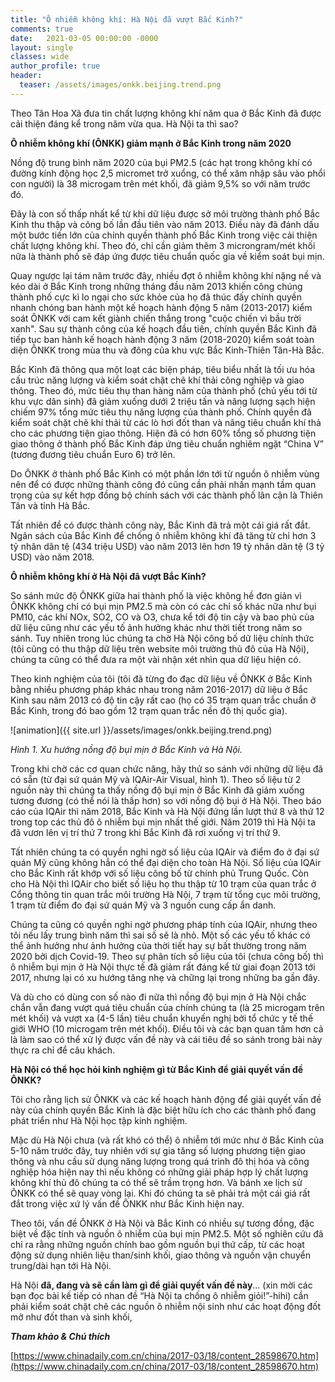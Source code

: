 ```yaml
---
title: "Ô nhiễm không khí: Hà Nội đã vượt Bắc Kinh?"
comments: true
date:   2021-03-05 00:00:00 -0000
layout: single
classes: wide
author_profile: true
header:
  teaser: /assets/images/onkk.beijing.trend.png
---
```


Theo Tân Hoa Xã đưa tin chất lượng không khí năm qua ở Bắc Kinh đã được cải thiện đáng kể trong năm vừa qua.
Hà Nội ta thì sao?

**Ô nhiễm không khí (ÔNKK) giảm mạnh ở Bắc Kinh trong năm 2020**

Nồng độ trung bình năm 2020 của bụi PM2.5 (các hạt trong không khí có đường kính động học 2,5 micromet trở xuổng,
có thể xâm nhập sâu vào phổi con người) là 38 microgam trên mét khối, đã giảm 9,5% so với năm trước đó. 

Đây là con số thấp nhất kể từ khi dữ liệu được sở môi trường thành phố Bắc Kinh thu thập và công bố lần đầu tiên vào năm 2013. 
Điều này đã đánh dấu một bước tiến lớn của chính quyền thành phố Bắc Kinh trong việc cải thiện chất lượng không khí. 
Theo đó, chỉ cần giảm thêm 3 microngram/mét khối nữa là thành phố sẽ đáp ứng được tiêu chuẩn quốc gia về kiểm soát bụi mịn.

Quay ngược lại tám năm trước đây, nhiều đợt ô nhiễm không khí nặng nề và kéo dài ở Bắc Kinh trong những tháng đầu năm 2013 
khiến công chúng thành phố cực kì lo ngại cho sức khỏe của họ đã thúc đấy chính quyền nhanh chóng ban hành một kế hoạch hành động 5 năm (2013-2017) 
kiểm soát ÔNKK với cam kết giành chiến thắng trong "cuộc chiến vì bầu trời xanh". 
Sau sự thành công của kế hoạch đầu tiên, chính quyền Bắc Kinh đã tiếp tục ban hành kế hoạch hành động 3 năm (2018-2020) 
kiểm soát toàn diện ÔNKK trong mùa thu và đông của khu vực Bắc Kinh-Thiên Tân-Hà Bắc.

Bắc Kinh đã thông qua một loạt các biện pháp, tiêu biểu nhất là tối ưu hóa cấu trúc năng lượng và kiểm soát chặt chẽ khí thải công nghiệp và giao thông. 
Theo đó, mức tiêu thụ than hàng năm của thành phố (chủ yếu tới từ khu vực dân sinh) đã giảm xuống dưới 2 triệu tấn và năng lượng sạch hiện chiếm 97% tổng mức 
tiêu thụ năng lượng của thành phố. Chính quyền đã kiểm soát chặt chẽ khí thải từ các lò hơi đốt than và nâng tiêu chuẩn khí thả cho các phương tiện giao thông. 
Hiện đã có hơn 60% tổng số phương tiện giao thông ở thành phố Bắc Kinh đáp ứng tiêu chuẩn nghiêm ngặt “China V” (tương đương tiêu chuẩn Euro 6) trở lên.

Do ÔNKK ở thành phố Bắc Kinh có một phần lớn tới từ nguồn ô nhiễm vùng nên để có được những thành công đó cũng cần phải nhấn mạnh tầm quan trọng 
của sự kết hợp đồng bộ chính sách với các thành phố lân cận là Thiên Tân và tỉnh Hà Bắc.

Tất nhiên để có được thành công này, Bắc Kinh đã trả một cái giá rất đắt. 
Ngân sách của Bắc Kinh để chống ô nhiễm không khí đã tăng từ chỉ hơn 3 tỷ nhân dân tệ (434 triệu USD) vào năm 2013 lên hơn 19 tỷ nhân dân tệ (3 tỷ USD) vào năm 2018. 


**Ô nhiễm không khí ở Hà Nội đã vượt Bắc Kinh?**


So sánh mức độ ÔNKK giữa hai thành phố là việc không hề đơn giản vì ÔNKK không chỉ có bụi mịn PM2.5 mà còn có các chỉ số khác nữa như bụi PM10, 
các khí NOx, SO2, CO và O3, chưa kể tới độ tin cậy và bao phủ của dữ liệu cũng như các yếu tố ảnh hưởng khác như thời tiết trong năm so sánh.
Tuy nhiên trong lúc chúng ta chờ Hà Nội công bố dữ liệu chính thức (tôi cũng có thu thập dữ liệu trên website môi trường thủ đô của Hà Nội), 
chúng ta cũng có thể đưa ra một vài nhận xét nhìn qua dữ liệu hiện có.

Theo kinh nghiệm của tôi (tôi đã từng đo đạc dữ liệu về ÔNKK ở Bắc Kinh bằng nhiều phương pháp khác nhau trong năm 2016-2017) dữ liệu ở 
Bắc Kinh sau năm 2013 có độ tin cậy rất cao (họ có 35 trạm quan trắc chuẩn ở Bắc Kinh, trong đó bao gồm 12 trạm quan trắc nền đô thị quốc gia). 

![animation]({{ site.url }}/assets/images/onkk.beijing.trend.png)

*Hình 1. Xu hướng nồng độ bụi mịn ở Bắc Kinh và Hà Nội.*

Trong khi chờ các cơ quan chức năng, hãy thử so sánh với những dữ liệu đã có sẵn (từ đại sứ quán Mỹ và IQAir-Air Visual, hình 1). 
Theo số liệu từ 2 nguồn này thì chúng ta thấy nồng độ bụi mịn ở Bắc Kinh đã giảm xuống tương đương (có thể nói là thấp hơn) so với nồng độ bụi ở Hà Nội. 
Theo báo cáo của IQAir thì năm 2018, Bắc Kinh và Hà Nội đứng lần lượt thứ 8 và thứ 12 trong top các thủ đô ô nhiễm bụi mịn nhất thế giới. 
Năm 2019 thì Hà Nội ta đã vươn lên vị trí thứ 7 trong khi Bắc Kinh đã rơi xuống vị trí thứ 9.

Tất nhiên chúng ta có quyền nghi ngờ số liệu của IQAir và điểm đo ở đại sứ quán Mỹ cũng không hẳn có thể đại diện cho toàn Hà Nội. 
Số liệu của IQAir cho Bắc Kinh rất khớp với số liệu công bố từ chính phủ Trung Quốc. Còn cho Hà Nội thì IQAir cho biết số liệu họ thu thập từ 10 trạm của quan 
trắc ở Cổng thông tin quan trắc môi trường Hà Nội, 7 trạm từ tổng cục môi trường, 1 trạm từ điểm đo đại sứ quán Mỹ và 3 nguồn cung cấp ẩn danh. 

Chúng ta cũng có quyền nghi ngờ phương pháp tính của IQAir, nhưng theo tôi nếu lấy trung bình năm thì sai số sẽ là nhỏ. 
Một số các yếu tố khác có thể ảnh hưởng như ảnh hưởng của thời tiết hay sự bất thường trong năm 2020 bởi dịch Covid-19. 
Theo sự phân tích số liệu của tôi (chưa công bố) thì ô nhiễm bụi mịn ở Hà Nội thực tế đã giảm rất đáng kể từ giai đoạn 2013 tới 2017,
nhưng lại có xu hướng tăng nhẹ và chững lại trong những ba gần đây. 

Và dù cho có dùng con số nào đi nữa thì nồng độ bụi mịn ở Hà Nội chắc chắn vẫn đang vượt quá tiêu chuẩn của chính chúng ta 
(là 25 microgam trên mét khối) và vượt xa (4-5 lần) tiêu chuẩn khuyến nghị bởi tổ chức y tế thế giới WHO (10 microgam trên mét khối). 
Điều tôi và các bạn quan tâm hơn cả là làm sao có thể xử lý được vấn đề này và cái tiêu đề so sánh trong bài này thực ra chỉ để câu khách.

**Hà Nội có thể học hỏi kinh nghiệm gì từ Bắc Kinh để giải quyết vấn đề ÔNKK?**

Tôi cho rằng lịch sử ÔNKK và các kế hoạch hành động để giải quyết vấn đề này của chính quyền Bắc Kinh là đặc biệt hữu ích cho các 
thành phố đang phát triển như Hà Nội học tập kinh nghiệm. 

Mặc dù Hà Nội chưa (và rất khó có thể) ô nhiễm tới mức như ở Bắc Kinh của 5-10 năm trước đây, 
tuy nhiên với sự gia tăng số lượng phương tiện giao thông và nhu cầu sử dụng năng lượng trong quá trình đô thị hóa và công nghiệp hóa hiện nay 
thì nếu không có những giải pháp hợp lý chất lượng không khí thủ đô chúng ta có thể sẽ trầm trọng hơn. Và bánh xe lịch sử ÔNKK có thể sẽ quay vòng lại.
Khi đó chúng ta sẽ phải trả một cái giá rất đắt trong việc xứ lý vấn đề ÔNKK như Bắc Kinh hiện nay.

Theo tôi, vấn đề ÔNKK ở Hà Nội và Bắc Kinh có nhiều sự tương đồng, đặc biệt về đặc tính và nguồn ô nhiễm của bụi mịn PM2.5.
Một số nghiên cứu đã chỉ ra rằng những nguồn chính bao gồm nguồn bụi thứ cấp, từ các hoạt động sử dụng nhiên liệu than/sinh khối,
giao thông và nguồn vận chuyển trung/dài hạn tới Hà Nội.

Hà Nội **đã, đang và sẽ cần làm gì để giải quyết vấn đề này**… (xin mời các bạn đọc bài kế tiếp có nhan đề “Hà Nội ta chống ô nhiễm giỏi!”-hihi)
cần phải kiểm soát chặt chẽ các nguồn ô nhiễm nội sinh như các hoạt động đốt mở như đốt than và sinh khối, 

***Tham khảo & Chú thích***

[https://www.chinadaily.com.cn/china/2017-03/18/content_28598670.htm](https://www.chinadaily.com.cn/china/2017-03/18/content_28598670.htm)


